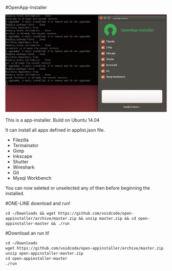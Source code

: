 #OpenApp-Installer

![OpenAppInstaller](https://raw.githubusercontent.com/voidcode/open-appinstaller/master/PR/oai.png)

This is a app-installer. Build on Ubuntu 14.04

It can install all apps defined in applist.json file.

* Filezilla
* Termainator
* Gimp
* Inkscape
* Shutter
* Wireshark
* Git
* Mysql Workbench

You can now seleted or unselected any of then before beginning the installed.

#ONE-LINE download and run!
```
cd ~/Downloads && wget https://github.com/voidcode/open-appinstaller/archive/master.zip && unzip master.zip && cd open-appinstaller-master && ./run
```

#Download an run it!
```
cd ~/Downloads
wget https://github.com/voidcode/open-appinstaller/archive/master.zip
unzip open-appinstaller-master.zip
cd open-appinstaller-master
./run
```